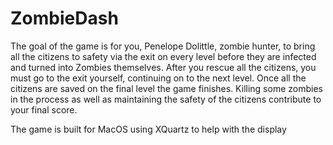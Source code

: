 # ZombieDash

The goal of the game is for you, Penelope Dolittle, zombie hunter, to bring all the citizens to safety via the exit on every level before they are infected and turned into Zombies themselves. After you rescue all the citizens, you must go to the exit yourself, continuing on to the next level. Once all the citizens are saved on the final level the game finishes. Killing some zombies in the process as well as maintaining the safety of the citizens contribute to your final score.

The game is built for MacOS using XQuartz to help with the display
